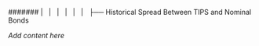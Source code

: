 ####### |   |   |   |   |   |   ├── Historical Spread Between TIPS and Nominal Bonds

*Add content here*